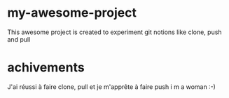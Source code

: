# my-awesome-project
This awesome project is created to experiment git notions like clone, push and pull

# achivements
J'ai réussi à faire clone, pull et je m'apprête à faire push
i m a woman :-)
